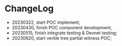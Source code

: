 # ChangeLog

*   20230322, start POC implement;
*   20230430, finish POC component development;
*   20230515, finish integrate testing & Devnet testing;
*   20230620, start verkle tree partial witness POC;

